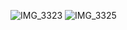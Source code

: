 ![IMG_3323](https://github.com/user-attachments/assets/a90622bb-eab1-4d3c-ba3c-a96973b488bd)
![IMG_3325](https://github.com/user-attachments/assets/ba1a8dbd-2ae8-46aa-b952-ee0b47349491)
